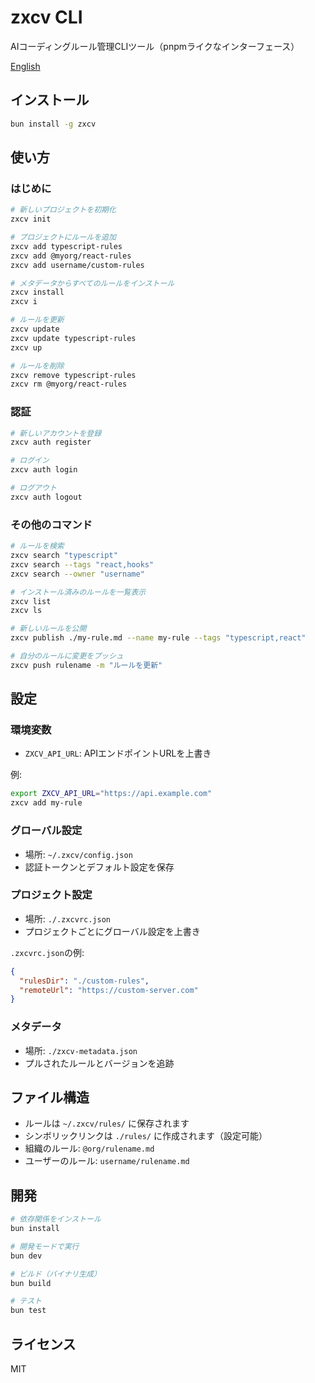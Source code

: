 # zxcv CLI

AIコーディングルール管理CLIツール（pnpmライクなインターフェース）

[English](./README.en.md)

## インストール

```bash
bun install -g zxcv
```

## 使い方

### はじめに

```bash
# 新しいプロジェクトを初期化
zxcv init

# プロジェクトにルールを追加
zxcv add typescript-rules
zxcv add @myorg/react-rules
zxcv add username/custom-rules

# メタデータからすべてのルールをインストール
zxcv install
zxcv i

# ルールを更新
zxcv update
zxcv update typescript-rules
zxcv up

# ルールを削除
zxcv remove typescript-rules
zxcv rm @myorg/react-rules
```

### 認証

```bash
# 新しいアカウントを登録
zxcv auth register

# ログイン
zxcv auth login

# ログアウト
zxcv auth logout
```

### その他のコマンド

```bash
# ルールを検索
zxcv search "typescript"
zxcv search --tags "react,hooks"
zxcv search --owner "username"

# インストール済みのルールを一覧表示
zxcv list
zxcv ls

# 新しいルールを公開
zxcv publish ./my-rule.md --name my-rule --tags "typescript,react"

# 自分のルールに変更をプッシュ
zxcv push rulename -m "ルールを更新"
```

## 設定

### 環境変数
- `ZXCV_API_URL`: APIエンドポイントURLを上書き

例:
```bash
export ZXCV_API_URL="https://api.example.com"
zxcv add my-rule
```

### グローバル設定
- 場所: `~/.zxcv/config.json`
- 認証トークンとデフォルト設定を保存

### プロジェクト設定
- 場所: `./.zxcvrc.json`
- プロジェクトごとにグローバル設定を上書き

`.zxcvrc.json`の例:
```json
{
  "rulesDir": "./custom-rules",
  "remoteUrl": "https://custom-server.com"
}
```

### メタデータ
- 場所: `./zxcv-metadata.json`
- プルされたルールとバージョンを追跡

## ファイル構造

- ルールは `~/.zxcv/rules/` に保存されます
- シンボリックリンクは `./rules/` に作成されます（設定可能）
- 組織のルール: `@org/rulename.md`
- ユーザーのルール: `username/rulename.md`

## 開発

```bash
# 依存関係をインストール
bun install

# 開発モードで実行
bun dev

# ビルド（バイナリ生成）
bun build

# テスト
bun test
```

## ライセンス

MIT